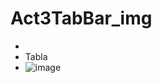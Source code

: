 # Act3TabBar_img
-
- Tabla
- ![image](https://github.com/user-attachments/assets/7c27c463-5532-48e0-9e4c-2e41b3fd48c2)
